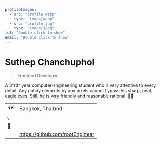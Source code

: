 ```yaml
---
profileImages:
  - src: "profile.webp"
    type: "image/webp"
  - src: "profile.jpg"
    type: "image/jpeg"
tel: "Double click to show"
email: "Double click to show"
---
```


<div class="cols"><div class="col- col-xs-12 col-md-7 col-lg-8 col-9">

# Suthep Chanchuphol

> Frontend Developer

A 3^rd^ year computer-engineering student who is very attentive to every detail. Any untidy elements by any pixels cannot bypass his sharp, neat, eagle eyes. Still, he is very friendly and reasonable rational. 👨‍💻&#xFE0F;

<table>
  <tbody>
    <tr>
      <td class="text-center" aria-hidden="true">
        🗺&#xFE0F;
      </td>
      <td class="pl-1">Bangkok, Thailand.</td>
    </tr>
    <tr>
      <td class="text-center" aria-hidden="true">
        📞&#xFE0F;
      </td>
      <td class="pl-1">
        <app-hidden data="(+66) 868 343 127"></app-hidden>
      </td>
    </tr>
    <tr>
      <td class="text-center" aria-hidden="true">
        📧&#xFE0F;
      </td>
      <td class="pl-1">
        <app-hidden data="suthep.chanchuphol(at)outlook.com"></app-hidden>
      </td>
    </tr>
    <tr>
      <td aria-hidden="true">
        <m-picture :data-images="[{src:'github.svg',type:'image/svg+xml'}]" alt="GitHub" base-path="" block img-style="width:.9rem;margin:auto"></m-picture>
      </td>
      <td class="pl-1">
        <a href="https://github.com/rootEnginear"
          rel="nofollow,noopener,noreferrer"
          target="_blank"
        >https://github.com/rootEnginear</a>
      </td>
    </tr>
  </tbody>
</table>

</div><div class="col- col-xs-12 col-md-5 col-lg-4 col-3 d-flex" style="align-items:center">

<m-picture :data-images="profileImages" alt="Suthep Chanchuphol" base-path="" responsive img-class="s-circle"></m-picture>

</div></div>
